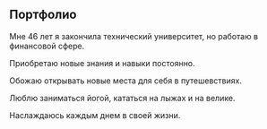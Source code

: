 ## Портфолио

Мне 46 лет я закончила технический университет, но работаю в финансовой сфере.

Приобретаю новые знания и навыки постоянно.

Обожаю открывать новые места для себя в путешевствиях.

Люблю заниматься йогой, кататься на лыжах и на велике.

Наслаждаюсь каждым днем в своей жизни.

